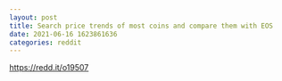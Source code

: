 ```yaml
--- 
layout: post 
title: Search price trends of most coins and compare them with EOS 
date: 2021-06-16 1623861636 
categories: reddit 
--- 
```

https://redd.it/o19507